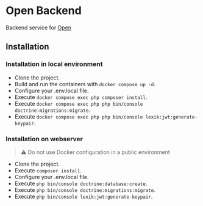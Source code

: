 # Open Backend
Backend service for [Open](https://github.com/rdelbaere/open) 

## Installation
### Installation in local environment

* Clone the project.
* Build and run the containers with `docker compose up -d`.
* Configure your .env.local file.
* Execute `docker compose exec php composer install`.
* Execute `docker compose exec php php bin/console doctrine:migrations:migrate`.
* Execute `docker compose exec php php bin/console lexik:jwt:generate-keypair`.

### Installation on webserver

> :warning: Do not use Docker configuration in a public environment

* Clone the project.
* Execute `composer install`.
* Configure your .env.local file.
* Execute `php bin/console doctrine:database:create`.
* Execute `php bin/console doctrine:migrations:migrate`.
* Execute `php bin/console lexik:jwt:generate-keypair`.
